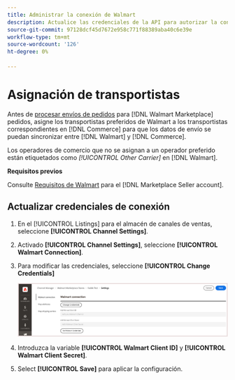 ```yaml
---
title: Administrar la conexión de Walmart
description: Actualice las credenciales de la API para autorizar la conexión entre [DNL! Commerce] vista de tienda y [!DNL Walmart Marketplace]. La conexión es necesaria para conectar las listas de productos de Commerce y sincronizar los datos de inventario, precio, pedido y envío entre Commerce y Walmart.
source-git-commit: 97128dcf45d7672e958c771f88389aba40c6e39e
workflow-type: tm+mt
source-wordcount: '126'
ht-degree: 0%

---
```



# Asignación de transportistas

Antes de [procesar envíos de pedidos](process-orders.md#ship-an-order) para [!DNL Walmart Marketplace] pedidos, asigne los transportistas preferidos de Walmart a los transportistas correspondientes en [!DNL Commerce] para que los datos de envío se puedan sincronizar entre [!DNL Walmart] y [!DNL Commerce].

Los operadores de comercio que no se asignan a un operador preferido están etiquetados como *[!UICONTROL Other Carrier]* en [!DNL Walmart].

**Requisitos previos**

Consulte [Requisitos de Walmart](walmart-requirements.md) para el [!DNL Marketplace Seller account].

## Actualizar credenciales de conexión

1. En el [!UICONTROL Listings] para el almacén de canales de ventas, seleccione **[!UICONTROL Channel Settings]**.

1. Activado **[!UICONTROL Channel Settings]**, seleccione **[!UICONTROL Walmart Connection]**.

1. Para modificar las credenciales, seleccione **[!UICONTROL Change Credentials]**

   ![Actualizar las credenciales de la API Walmart para autorizar la conexión](assets/update-connection-credentials.png)

1. Introduzca la variable **[!UICONTROL Walmart Client ID]** y **[!UICONTROL Walmart Client Secret]**.

1. Select **[!UICONTROL Save]** para aplicar la configuración.
